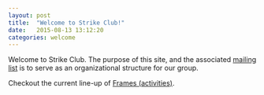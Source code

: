 ```yaml
---
layout: post
title:  "Welcome to Strike Club!"
date:   2015-08-13 13:12:20
categories: welcome
---
```


Welcome to Strike Club.  The purpose of this site, and the associated [mailing list](/mailing-list/) is to serve as an organizational structure for our group.

Checkout the current line-up of [Frames (activities)](/frames/).